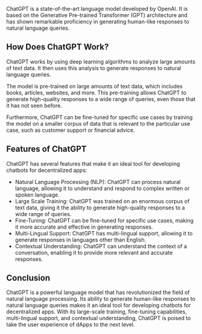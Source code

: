 
ChatGPT is a state-of-the-art language model developed by OpenAI. It is based on the Generative Pre-trained Transformer (GPT) architecture and has shown remarkable proficiency in generating human-like responses to natural language queries.

How Does ChatGPT Work?
----------------------

ChatGPT works by using deep learning algorithms to analyze large amounts of text data. It then uses this analysis to generate responses to natural language queries.

The model is pre-trained on large amounts of text data, which includes books, articles, websites, and more. This pre-training allows ChatGPT to generate high-quality responses to a wide range of queries, even those that it has not seen before.

Furthermore, ChatGPT can be fine-tuned for specific use cases by training the model on a smaller corpus of data that is relevant to the particular use case, such as customer support or financial advice.

Features of ChatGPT
-------------------

ChatGPT has several features that make it an ideal tool for developing chatbots for decentralized apps:

* Natural Language Processing (NLP): ChatGPT can process natural language, allowing it to understand and respond to complex written or spoken language.
* Large Scale Training: ChatGPT was trained on an enormous corpus of text data, giving it the ability to generate high-quality responses to a wide range of queries.
* Fine-Tuning: ChatGPT can be fine-tuned for specific use cases, making it more accurate and effective in generating responses.
* Multi-Lingual Support: ChatGPT has multi-lingual support, allowing it to generate responses in languages other than English.
* Contextual Understanding: ChatGPT can understand the context of a conversation, enabling it to provide more relevant and accurate responses.

Conclusion
----------

ChatGPT is a powerful language model that has revolutionized the field of natural language processing. Its ability to generate human-like responses to natural language queries makes it an ideal tool for developing chatbots for decentralized apps. With its large-scale training, fine-tuning capabilities, multi-lingual support, and contextual understanding, ChatGPT is poised to take the user experience of dApps to the next level.
